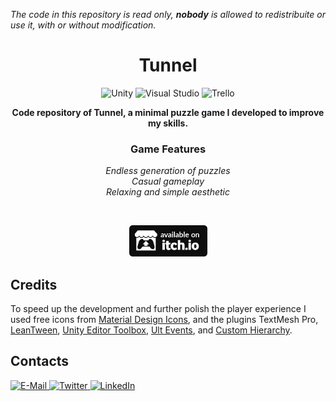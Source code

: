 _The code in this repository is read only, **nobody** is allowed to redistribuite or use it, with 
or without modification._
<h1 align="center">Tunnel</h1>
<p align="center">
  <img src="https://img.shields.io/badge/-unity-000000?style=for-the-badge&logo=unity&logoColor=white" alt="Unity">
  <img src="https://img.shields.io/badge/-visual studio-5C2D91?style=for-the-badge&logo=visual%20studio&logoColor=white" alt="Visual Studio">
  <img src="https://img.shields.io/badge/-trello-0052CC?style=for-the-badge&logo=trello&logoColor=white" alt="Trello">
</p>
<p align="center">
  <b>Code repository of Tunnel, a minimal puzzle game I developed to improve my skills.</b>
</p>

<h3 align="center">Game Features</h3>
<p align ="center">  
  <i>
    Endless generation of puzzles<br>
    Casual gameplay<br>
    Relaxing and simple aesthetic
  </i>
</p>

<p align="center">
  <img src="" height="300">
  <img src="" height="300">
  <img src="" height="300">
  <img src="" height="300">
</p>

<p align="center">
  <a href="https://matteo-graizzaro.itch.io/tunnel" target="_blank">
    <img src="https://github.com/Vacui/Tunnel/blob/main/_README%20files/itch-dot-io.png" alt="Itch.io" height="50">
  </a>
</p>

## Credits
To speed up the development and further polish the player experience I used free icons from [Material Design Icons](https://materialdesignicons.com/), and the plugins TextMesh Pro, [LeanTween](https://assetstore.unity.com/packages/tools/animation/leantween-3595), [Unity Editor Toolbox](https://github.com/arimger/Unity-Editor-Toolbox/tree/master/Assets/Editor%20Toolbox), [Ult Events](https://assetstore.unity.com/packages/tools/gui/ultevents-111307), and [Custom Hierarchy](https://www.febucci.com/2020/10/custom-hierarchy-for-unity/).

## Contacts
<a href="mailto:graizzaromatteo@gmail.com">
  <img src="https://img.shields.io/badge/-e--mail-EA4335?style=for-the-badge&logo=gmail&logoColor=white" alt="E-Mail">
</a>
<a href="https://twitter.com/matteograizzaro">
  <img src="https://img.shields.io/badge/-twitter-1DA1F2?style=for-the-badge&logo=twitter&logoColor=white" alt="Twitter">
</a>
<a href="https://www.linkedin.com/in/matteo-graizzaro/">
  <img src="https://img.shields.io/badge/-linkedin-0077B5?style=for-the-badge&logo=linkedin&logoColor=white" alt="LinkedIn">
</a>
